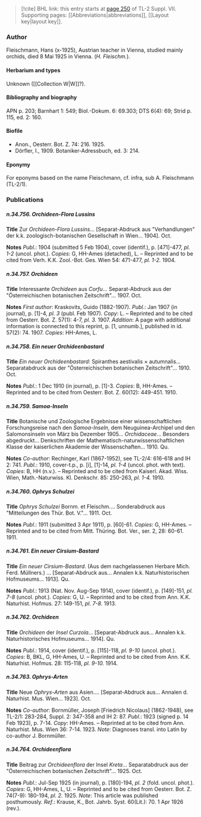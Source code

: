 > [!cite] BHL link: this entry starts at [page 250](https://www.biodiversitylibrary.org/item/103834#page/272/mode/1up) of TL-2 Suppl. VII.
> Supporting pages: [[Abbreviations|abbreviations]], [[Layout key|layout key]].

### Author

Fleischmann, Hans (x-1925), Austrian teacher in Vienna, studied mainly orchids, died 8 Mai 1925 in Vienna. (*H. Fleischm.*).

#### Herbarium and types

Unknown ([[Collection W|W]]?).

#### Bibliography and biography

APN p. 203; Barnhart 1: 549; Biol.-Dokum. 6: 69.303; DTS 6(4): 69; Strid p. 115, ed. 2: 160.

#### Biofile

- Anon., Oesterr. Bot. Z. 74: 216. 1925.
- Dörfler, I., 1909. Botaniker-Adressbuch, ed. 3: 214.

#### Eponymy

For eponyms based on the name Fleischmann, cf. infra, sub A. Fleischmann (TL-2/1).

### Publications

##### n.34.756. Orchideen-Flora Lussins

**Title**
Zur *Orchideen-Flora Lussins*... \[Separat-Abdruck aus "Verhandlungen" der k.k. zoologisch-botanischen Gesellschaft in Wien... 1904\]. Oct.

**Notes**
*Publ*.: 1904 (submitted 5 Feb 1904), cover (identif.), p. \[471\]-477, *pl. 1-2* (uncol. phot.).
*Copies*: G, HH-Ames (detached), L. – Reprinted and to be cited from Verh. K.K. Zool.-Bot. Ges. Wien 54: 471-477, *pl. 1-2.* 1904.

##### n.34.757. Orchideen

**Title**
Interessante *Orchideen* aus *Corfu*... Separat-Abdruck aus der "Österreichischen botanischen Zeitschrift"... 1907. Oct.

**Notes**
*First author*: Kraskovits, Guido (1882-1907).
*Publ*.: Jan 1907 (in journal), p. \[1\]-4, *pl. 3* (publ. Feb 1907). *Copy*: L. – Reprinted and to be cited from Oesterr. Bot. Z. 57(1): 4-7, *pl. 3.* 1907.
*Addition*: A page with additional information is connected to this reprint, p. \[1, unnumb.\], published in id. 57(2): 74. 1907. *Copies*: HH-Ames, L.

##### n.34.758. Ein neuer Orchideenbastard

**Title**
*Ein neuer Orchideenbastard*: Spiranthes aestivalis × autumnalis... Separatabdruck aus der "Österreichischen botanischen Zeitschrift"... 1910. Oct.

**Notes**
*Publ*.: 1 Dec 1910 (in journal), p. \[1\]-3. *Copies*: B, HH-Ames. – Reprinted and to be cited from Oesterr. Bot. Z. 60(12): 449-451. 1910.

##### n.34.759. Samoa-Inseln

**Title**
Botanische und Zoologische Ergebnisse einer wissenschaftlichen Forschungsreise nach den *Samoa-Inseln*, dem Neuguinea-Archipel und den Salomonsinseln von März bis Dezember 1905... *Orchidaceae*... Besonders abgedruckt... Denkschriften der Mathematisch-naturwissenschaftlichen Klasse der kaiserlichen Akademie der Wissenschaften... 1910. Qu.

**Notes**
*Co-author*: Rechinger, Karl (1867-1952), see TL-2/4: 616-618 and IH 2: 741.
*Publ*.: 1910, cover-t.p., p. \[i\], \[1\]-14, *pl. 1-4* (uncol. phot. with text). *Copies*: B, HH (n.v.). – Reprinted and to be cited from Kaiserl. Akad. Wiss. Wien, Math.-Naturwiss. Kl. Denkschr. 85: 250-263, *pl. 1-4.* 1910.

##### n.34.760. Ophrys Schulzei

**Title**
*Ophrys Schulzei* Bornm. et Fleischm.... Sonderabdruck aus "Mitteilungen des Thür. Bot. V."... 1911. Oct.

**Notes**
*Publ*.: 1911 (submitted 3 Apr 1911), p. \[60\]-61. *Copies*: G, HH-Ames. – Reprinted and to be cited from Mitt. Thüring. Bot. Ver., ser. 2, 28: 60-61. 1911.

##### n.34.761. Ein neuer Cirsium-Bastard

**Title**
*Ein neuer Cirsium-Bastard*. (Aus dem nachgelassenen Herbare Mich. Ferd. Müllners.) ... \[Separat-Abdruck aus... Annalen k.k. Naturhistorischen Hofmuseums... 1913\]. Qu.

**Notes**
*Publ*.: 1913 (Nat. Nov. Aug-Sep 1914), cover (identif.), p. \[149\]-151, *pl. 7-8* (uncol. phot.).
*Copies*: G, U. – Reprinted and to be cited from Ann. K.K. Naturhist. Hofmus. 27: 149-151, *pl. 7-8.* 1913.

##### n.34.762. Orchideen

**Title**
*Orchideen* der *Insel Curzola*... \[Separat-Abdruck aus... Annalen k.k. Naturhistorisches Hofmuseums... 1914\]. Qu.

**Notes**
*Publ*.: 1914, cover (identif.), p. \[115\]-118, *pl. 9-10* (uncol. phot.). *Copies*: B, BKL, G, HH-Ames, U. – Reprinted and to be cited from Ann. K.K. Naturhist. Hofmus. 28: 115-118, *pl. 9-10.* 1914.

##### n.34.763. Ophrys-Arten

**Title**
Neue *Ophrys-Arten* aus Asien.... \[Separat-Abdruck aus... Annalen d. Naturhist. Mus. Wien... 1923\]. Oct.

**Notes**
*Co-author*: Bornmüller, Joseph \[Friedrich Nicolaus\] (1862-1948), see TL-2/1: 283-284, Suppl. 2: 347-358 and IH 2: 87.
*Publ*.: 1923 (signed p. 14 Feb 1923), p. 7-14. *Copy*: HH-Ames. – Reprinted at to be cited from Ann. Naturhist. Mus. Wien 36: 7-14. 1923.
*Note*: Diagnoses transl. into Latin by co-author J. Bornmüller.

##### n.34.764. Orchideenflora

**Title**
Beitrag zur *Orchideenflora* der Insel *Kreta*... Separatabdruck aus der "Österreichischen botanischen Zeitschrift"... 1925. Oct.

**Notes**
*Publ*.: Jul-Sep 1925 (in journal), p. \[180\]-194, *pl. 2* (fold. uncol. phot.). *Copies*: G, HH-Ames, L, U. – Reprinted and to be cited from Oesterr. Bot. Z. 74(7-9): 180-194, *pl. 2.* 1925.
*Note*: This article was published posthumously.
*Ref*.: Krause, K., Bot. Jahrb. Syst. 60(Lit.): 70. 1 Apr 1926 (rev.).

